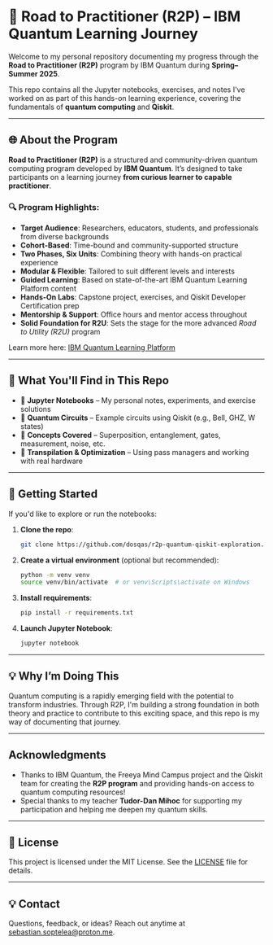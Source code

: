 # 🧠 Road to Practitioner (R2P) – IBM Quantum Learning Journey

Welcome to my personal repository documenting my progress through the **Road to Practitioner (R2P)** program by IBM Quantum during **Spring–Summer 2025**.

This repo contains all the Jupyter notebooks, exercises, and notes I've worked on as part of this hands-on learning experience, covering the fundamentals of **quantum computing** and **Qiskit**.

---

## 🌐 About the Program

**Road to Practitioner (R2P)** is a structured and community-driven quantum computing program developed by **IBM Quantum**. It’s designed to take participants on a learning journey **from curious learner to capable practitioner**.

### 🔍 Program Highlights:

- **Target Audience**: Researchers, educators, students, and professionals from diverse backgrounds
- **Cohort-Based**: Time-bound and community-supported structure
- **Two Phases, Six Units**: Combining theory with hands-on practical experience
- **Modular & Flexible**: Tailored to suit different levels and interests
- **Guided Learning**: Based on state-of-the-art IBM Quantum Learning Platform content
- **Hands-On Labs**: Capstone project, exercises, and Qiskit Developer Certification prep
- **Mentorship & Support**: Office hours and mentor access throughout
- **Solid Foundation for R2U**: Sets the stage for the more advanced *Road to Utility (R2U)* program

Learn more here: [IBM Quantum Learning Platform](https://quantum.ibm.com/)

---

## 📘 What You'll Find in This Repo

- 📓 **Jupyter Notebooks** – My personal notes, experiments, and exercise solutions  
- 🧪 **Quantum Circuits** – Example circuits using Qiskit (e.g., Bell, GHZ, W states)  
- 🧠 **Concepts Covered** – Superposition, entanglement, gates, measurement, noise, etc.  
- 🧰 **Transpilation & Optimization** – Using pass managers and working with real hardware  

---

## 🚀 Getting Started

If you'd like to explore or run the notebooks:

1. **Clone the repo**:
   ```bash
   git clone https://github.com/dosqas/r2p-quantum-qiskit-exploration.git
   ```

2. **Create a virtual environment** (optional but recommended):
   ```bash
   python -m venv venv
   source venv/bin/activate  # or venv\Scripts\activate on Windows
   ```

3. **Install requirements**:
   ```bash
   pip install -r requirements.txt
   ```

4. **Launch Jupyter Notebook**:
   ```bash
   jupyter notebook
   ```

---

## 💡 Why I’m Doing This

Quantum computing is a rapidly emerging field with the potential to transform industries. Through R2P, I'm building a strong foundation in both theory and practice to contribute to this exciting space, and this repo is my way of documenting that journey.

---

## Acknowledgments

* Thanks to IBM Quantum, the Freeya Mind Campus project and the Qiskit team for creating the **R2P program** and providing hands-on access to quantum computing resources!
* Special thanks to my teacher **Tudor-Dan Mihoc** for supporting my participation and helping me deepen my quantum skills.

---

## 📄 License

This project is licensed under the MIT License. See the [LICENSE](LICENSE) file for details.

---

## 💡 Contact

Questions, feedback, or ideas? Reach out anytime at [sebastian.soptelea@proton.me](mailto:sebastian.soptelea@proton.me).
